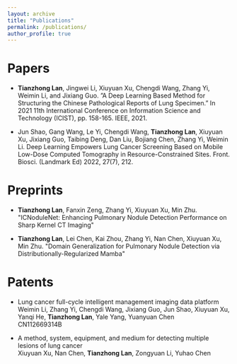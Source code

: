 ```yaml
---
layout: archive
title: "Publications"
permalink: /publications/
author_profile: true
---
```


# Papers

- **Tianzhong Lan**, Jingwei Li, Xiuyuan Xu, Chengdi Wang, Zhang Yi, Weimin Li, and
Jixiang Guo. ”A Deep Learning Based Method for Structuring the Chinese Pathological Reports
of Lung Specimen.” In 2021 11th International Conference on Information Science and
Technology (ICIST), pp. 158-165. IEEE, 2021.  

- Jun Shao, Gang Wang, Le Yi, Chengdi Wang, **Tianzhong Lan**, Xiuyuan Xu, Jixiang Guo, Taibing Deng, Dan Liu, Bojiang Chen, Zhang Yi, Weimin Li. Deep Learning Empowers Lung Cancer Screening Based on Mobile Low-Dose Computed Tomography in Resource-Constrained Sites. Front. Biosci. (Landmark Ed) 2022, 27(7), 212.  

# Preprints

- **Tianzhong Lan**, Fanxin Zeng, Zhang Yi, Xiuyuan Xu, Min Zhu. "ICNoduleNet: Enhancing Pulmonary Nodule Detection Performance on Sharp Kernel CT Imaging"
<!-- IEEE Journal of Biomedical and Health Informatics (JBHI) *(Under Review (Revised 1))* -->

- **Tianzhong Lan**, Lei Chen, Kai Zhou, Zhang Yi, Nan Chen, Xiuyuan Xu, Min Zhu. "Domain Generalization for Pulmonary Nodule Detection via Distributionally-Regularized Mamba"
<!-- the 27th International Conference on Medical Image Computing and Computer Assisted Intervention (MICCAI 2024) *(Under Review)* -->

# Patents

- Lung cancer full-cycle intelligent management imaging data platform  
Weimin Li, Zhang Yi, Chengdi Wang, Jixiang Guo, Jun Shao, Xiuyuan Xu, Yanqi He, **Tianzhong Lan**, Yale Yang, Yuanyuan Chen  
CN112669314B

- A method, system, equipment, and medium for detecting multiple lesions of lung cancer  
Xiuyuan Xu, Nan Chen, **Tianzhong Lan**, Zongyuan Li, Yuhao Chen

